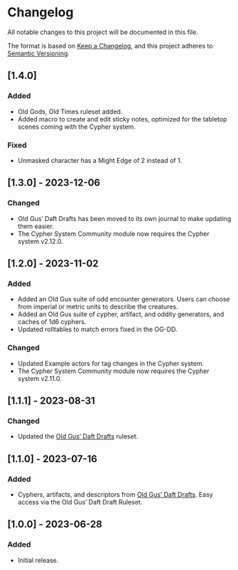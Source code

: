 # Changelog

All notable changes to this project will be documented in this file.

The format is based on [Keep a Changelog](https://keepachangelog.com/en/1.0.0/), and this project adheres to [Semantic Versioning](https://semver.org/spec/v2.0.0.html).

## [1.4.0]
### Added
- Old Gods, Old Times ruleset added.
- Added macro to create and edit sticky notes, optimized for the tabletop scenes coming with the Cypher system.

### Fixed
- Unmasked character has a Might Edge of 2 instead of 1.

## [1.3.0] - 2023-12-06
### Changed
- Old Gus’ Daft Drafts has been moved to its own journal to make updating them easier.
- The Cypher System Community module now requires the Cypher system v2.12.0.

## [1.2.0] - 2023-11-02
### Added
- Added an Old Gus suite of odd encounter generators. Users can choose from imperial or metric units to describe the creatures.
- Added an Old Gus suite of cypher, artifact, and oddity generators, and caches of 1d6 cyphers.
- Updated rolltables to match errors fixed in the OG-DD.

### Changed
- Updated Example actors for tag changes in the Cypher system.
- The Cypher System Community module now requires the Cypher system v2.11.0.

## [1.1.1] - 2023-08-31
### Changed
- Updated the [Old Gus’ Daft Drafts](https://callmepartario.github.io/og-csrd/og-dd.html) ruleset.

## [1.1.0] - 2023-07-16
### Added
- Cyphers, artifacts, and descriptors from [Old Gus’ Daft Drafts](https://callmepartario.github.io/og-csrd/og-dd.html). Easy access via the Old Gus’ Daft Draft Ruleset.

## [1.0.0] - 2023-06-28
### Added
- Initial release.